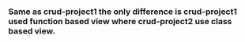 ### Same as crud-project1 the only difference is crud-project1 used function based view where crud-project2 use class based view.
